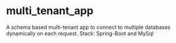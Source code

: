 # multi_tenant_app
A schema based multi-tenant app to connect to multiple databases dynamically on each request. Stack: Spring-Boot and MySql
